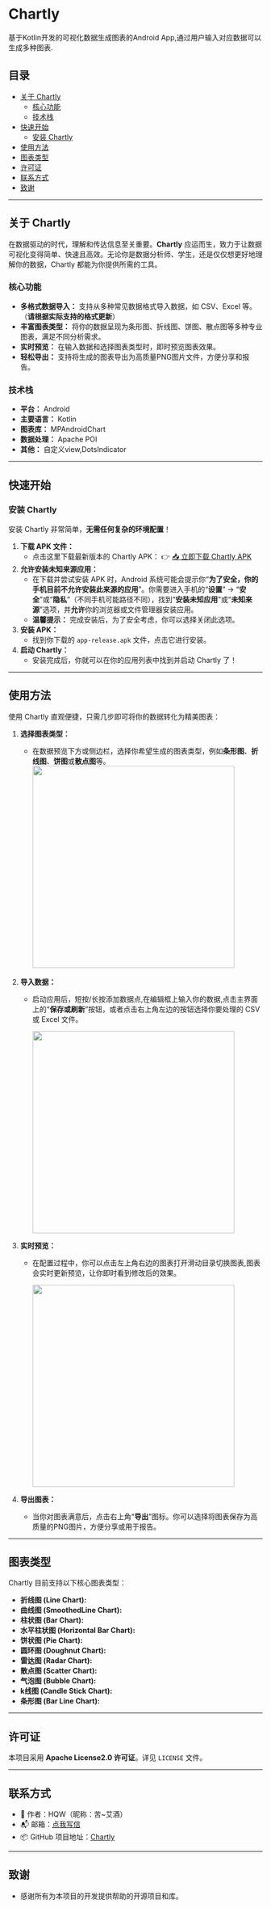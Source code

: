 # Chartly
基于Kotlin开发的可视化数据生成图表的Android App,通过用户输入对应数据可以生成多种图表.

## 目录

* [关于 Chartly](#关于-chartly)
    * [核心功能](#核心功能)
    * [技术栈](#技术栈)
* [快速开始](#快速开始)
    * [安装 Chartly](#安装-chartly)
* [使用方法](#使用方法)
* [图表类型](#图表类型)
* [许可证](#许可证)
* [联系方式](#联系方式)
* [致谢](#致谢)

---

## 关于 Chartly

在数据驱动的时代，理解和传达信息至关重要。**Chartly** 应运而生，致力于让数据可视化变得简单、快速且高效。无论你是数据分析师、学生，还是仅仅想更好地理解你的数据，Chartly 都能为你提供所需的工具。

### 核心功能

* **多格式数据导入：** 支持从多种常见数据格式导入数据，如 CSV、Excel 等。（**请根据实际支持的格式更新**）
* **丰富图表类型：** 将你的数据呈现为条形图、折线图、饼图、散点图等多种专业图表，满足不同分析需求。
* **实时预览：** 在输入数据和选择图表类型时，即时预览图表效果。
* **轻松导出：** 支持将生成的图表导出为高质量PNG图片文件，方便分享和报告。

### 技术栈

* **平台：** Android
* **主要语言：** Kotlin
* **图表库：** MPAndroidChart
* **数据处理：** Apache POI
* **其他：** 自定义view,DotsIndicator

---

## 快速开始

### 安装 Chartly

安装 Chartly 非常简单，**无需任何复杂的环境配置**！

1.  **下载 APK 文件：**
    * 点击这里下载最新版本的 Chartly APK：
        👉 [📥 立即下载 Chartly APK](https://github.com/11111-beep/Chartly/releases/download/v1.0.0/app-release.apk)
2.  **允许安装未知来源应用：**
    * 在下载并尝试安装 APK 时，Android 系统可能会提示你“**为了安全，你的手机目前不允许安装此来源的应用**”。你需要进入手机的“**设置**” -> “**安全**”或“**隐私**”（不同手机可能路径不同），找到“**安装未知应用**”或“**未知来源**”选项，并**允许**你的浏览器或文件管理器安装应用。
    * **温馨提示：** 完成安装后，为了安全考虑，你可以选择关闭此选项。
3.  **安装 APK：**
    * 找到你下载的 `app-release.apk` 文件，点击它进行安装。
4.  **启动 Chartly：**
    * 安装完成后，你就可以在你的应用列表中找到并启动 Chartly 了！

---

## 使用方法

使用 Chartly 直观便捷，只需几步即可将你的数据转化为精美图表：

1.  **选择图表类型：**
    * 在数据预览下方或侧边栏，选择你希望生成的图表类型，例如**条形图**、**折线图**、**饼图**或**散点图**等。
      <img src="https://raw.githubusercontent.com/11111-beep/Chartly/main/app/src/main/res/drawable/guide1.png" width="400">
      
2.  **导入数据：**
    * 启动应用后，短按/长按添加数据点,在编辑框上输入你的数据,点击主界面上的“**保存或刷新**”按钮，或者点击右上角左边的按钮选择你要处理的 CSV 或 Excel 文件。
      
      <img src="https://raw.githubusercontent.com/11111-beep/Chartly/main/app/src/main/res/drawable/guide2.png" width="400">
      
3.  **实时预览：**
    * 在配置过程中，你可以点击左上角右边的图表打开滑动目录切换图表,图表会实时更新预览，让你即时看到修改后的效果。
      
      <img src="https://raw.githubusercontent.com/11111-beep/Chartly/main/app/src/main/res/drawable/guide3.png" width="400">
      
4.  **导出图表：**
    * 当你对图表满意后，点击右上角“**导出**”图标。你可以选择将图表保存为高质量的PNG图片，方便分享或用于报告。

---

## 图表类型

Chartly 目前支持以下核心图表类型：

* **折线图 (Line Chart):** 
* **曲线图 (SmoothedLine Chart):**
* **柱状图 (Bar Chart):** 
* **水平柱状图 (Horizontal Bar Chart):**
* **饼状图 (Pie Chart):**
* **圆环图 (Doughnut Chart):**
* **雷达图 (Radar Chart):**
* **散点图 (Scatter Chart):**
* **气泡图 (Bubble Chart):**
* **k线图 (Candle Stick Chart):**
* **条形图 (Bar Line Chart):**
  
---

## 许可证

本项目采用 **Apache License2.0 许可证**。详见 `LICENSE` 文件。

---

## 联系方式

- 👤 作者：HQW（昵称：苦~艾酒）  
- 📬 邮箱：[点我写信](https://mail.qq.com/cgi-bin/qm_share?t=qm_mailme&email=1920634907@qq.com)  
- 📦 GitHub 项目地址：[Chartly](https://github.com/11111-beep/Chartly)

---

## 致谢

* 感谢所有为本项目的开发提供帮助的开源项目和库。

